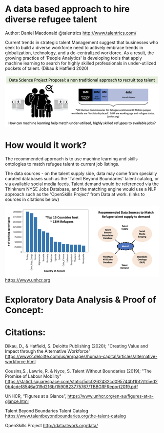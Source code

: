 # A data based approach to hire diverse refugee talent  
Author: Daniel Macdonald @talentrics http://www.talentrics.com/

Current trends in strategic talent Management suggest that businesses who seek to build a diverse workforce need to actively embrace trends in globalization, technology, and a de-centralized workforce.  As a result, the growing practice of 'People Analytics' is developing tools that apply machine learning to search for highly skilled professionals in under-utilized pockets of talent. (Dikau & Hatfield 2020)

![](images/Project_overview.png)

# How would it work?

The recommended approach is to use machine learning and skills ontologies to match refugee talent to current job listings.

The data sources - on the talent supply side, data may come from specially curated databases such as the 'Talent Beyond Boundaries' talent catalog, or via available social media feeds.  Talent demand would be referenced via the Thinknum NYSE Jobs Database, and the matching engine would use a NLP approach such as the 'OpenSkills Project' from Data at work. (links to sources in citations below)

![](images/Method_scope.png)
https://www.unhcr.org


# Exploratory Data Analysis & Proof of Concept:



# Citations: 

Dikau, D., & Hatfield, S. Deloitte Publishing (2020); "Creating Value and Impact through the Alternative Workforce"
https://www2.deloitte.com/us/en/pages/human-capital/articles/alternative-workforce.html

Cousins,S., Lawrie, R. & Nyce, S. Talent Without Boundaries (2019); "The Promise of Labour Mobility"
https://static1.squarespace.com/static/5dc0262432cd095744bf1bf2/t/5ed20b4cdef8546a019d216b/1590823775767/TBBGRFReport2019.pdf

UNHCR, “Figures at a Glance”, https://www.unhcr.org/en-au/figures-at-a-glance.html

Talent Beyond Boundaries Talent Catalog
https://www.talentbeyondboundaries.org/the-talent-catalog

OpenSkills Project
http://dataatwork.org/data/
